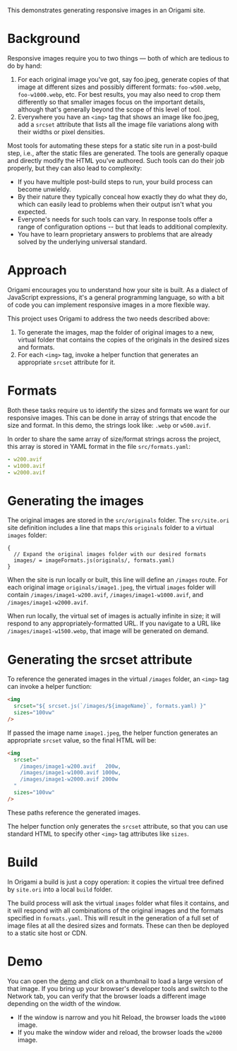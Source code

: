 This demonstrates generating responsive images in an Origami site.

# Background

Responsive images require you to two things — both of which are tedious to do by hand:

1. For each original image you've got, say foo.jpeg, generate copies of that image at different sizes and possibly different formats: `foo-w500.webp`, `foo-w1000.webp`, etc. For best results, you may also need to crop them differently so that smaller images focus on the important details, although that's generally beyond the scope of this level of tool.
2. Everywhere you have an `<img>` tag that shows an image like foo.jpeg, add a `srcset` attribute that lists all the image file variations along with their widths or pixel densities.

Most tools for automating these steps for a static site run in a post-build step, i.e., after the static files are generated. The tools are generally opaque and directly modify the HTML you've authored. Such tools can do their job properly, but they can also lead to complexity:

- If you have multiple post-build steps to run, your build process can become unwieldy.
- By their nature they typically conceal how exactly they do what they do, which can easily lead to problems when their output isn't what you expected.
- Everyone's needs for such tools can vary. In response tools offer a range of configuration options -- but that leads to additional complexity.
- You have to learn proprietary answers to problems that are already solved by the underlying universal standard.

# Approach

Origami encourages you to understand how your site is built. As a dialect of JavaScript expressions, it's a general programming language, so with a bit of code you can implement responsive images in a more flexible way.

This project uses Origami to address the two needs described above:

1. To generate the images, map the folder of original images to a new, virtual folder that contains the copies of the originals in the desired sizes and formats.
2. For each `<img>` tag, invoke a helper function that generates an appropriate `srcset` attribute for it.

# Formats

Both these tasks require us to identify the sizes and formats we want for our responsive images. This can be done in array of strings that encode the size and format. In this demo, the strings look like: `.webp` or `w500.avif`.

In order to share the same array of size/format strings across the project, this array is stored in YAML format in the file `src/formats.yaml`:

```yaml
- w200.avif
- w1000.avif
- w2000.avif
```

# Generating the images

The original images are stored in the `src/originals` folder. The `src/site.ori` site definition includes a line that maps this `originals` folder to a virtual `images` folder:

```
{
  // Expand the original images folder with our desired formats
  images/ = imageFormats.js(originals/, formats.yaml)
}
```

When the site is run locally or built, this line will define an `/images` route. For each original image `originals/image1.jpeg`, the virtual `images` folder will contain `/images/image1-w200.avif`, `/images/image1-w1000.avif`, and `/images/image1-w2000.avif`.

When run locally, the virtual set of images is actually infinite in size; it will respond to any appropriately-formatted URL. If you navigate to a URL like `/images/image1-w1500.webp`, that image will be generated on demand.

# Generating the srcset attribute

To reference the generated images in the virtual `/images` folder, an `<img>` tag can invoke a helper function:

```html
<img
  srcset="${ srcset.js(`/images/${imageName}`, formats.yaml) }"
  sizes="100vw"
/>
```

If passed the image name `image1.jpeg`, the helper function generates an appropriate `srcset` value, so the final HTML will be:

```html
<img
  srcset="
    /images/image1-w200.avif   200w,
    /images/image1-w1000.avif 1000w,
    /images/image1-w2000.avif 2000w
  "
  sizes="100vw"
/>
```

These paths reference the generated images.

The helper function only generates the `srcset` attribute, so that you can use standard HTML to specify other `<img>` tag attributes like `sizes`.

# Build

In Origami a build is just a copy operation: it copies the virtual tree defined by `site.ori` into a local `build` folder.

The build process will ask the virtual `images` folder what files it contains, and it will respond with all combinations of the original images and the formats specified in `formats.yaml`. This will result in the generation of a full set of image files at all the desired sizes and formats. These can then be deployed to a static site host or CDN.

# Demo

You can open the [demo](https://origami-srcset-demo.netlify.app) and click on a thumbnail to load a large version of that image. If you bring up your browser's developer tools and switch to the Network tab, you can verify that the browser loads a different image depending on the width of the window.

- If the window is narrow and you hit Reload, the browser loads the `w1000` image.
- If you make the window wider and reload, the browser loads the `w2000` image.

